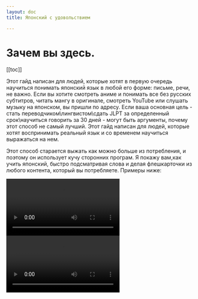 ```yaml
---
layout: doc
title: Японский с удовольствием

---
```

# Зачем вы здесь.


[[toc]]

Этот гайд написан для людей, которые хотят в первую очередь научиться понимать японский язык в любой его форме: письме, речи, не важно. Если вы хотите смотреть аниме и понимать все без русских субтитров, читать мангу в оригинале, смотреть YouTube или слушать музыку на японском, вы пришли по адресу. Если ваша основная цель - стать переводчиком\лингвистом\сдать JLPT за определенный срок\научиться говорить за 30 дней -  могут быть аргументы, почему этот способ не самый лучший. Этот гайд написан для людей, которые хотят воспринимать реальный язык и со временем научиться выражаться на нем.

Этот способ старается выжать как можно больше из потребления, и поэтому он использует кучу сторонних програм. Я покажу вам,как учить японский, быстро подсматривая слова и делая флешкарточки из любого контента, который вы потребляете.  Примеры ниже:



<video controls>
  <source src="/public/JLdemo.mp4" type="video/mp4">
  Your browser does not support the video tag.
</video>

<video controls>
  <source src="/public/MPVdemo.mp4" type="video/mp4">
  Your browser does not support the video tag.
</video>
